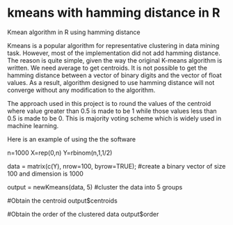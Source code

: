 kmeans with hamming distance in R
=================================

Kmean algorithm in R using hamming distance

Kmeans is a popular algorithm for representative clustering in data mining task. However, most of the implementation did not add hamming distance. The reason is quite simple, given the way the original K-means algorithm is written. We need average to get centroids. It is not possible to get the hamming distance between a vector of binary digits and the vector of float values. As a result, algorithm designed to use hamming distance will not converge without any modification to the algorithm.

The approach used in this project is to round the values of the centroid where value greater than 0.5 is made to be 1 while those values less than 0.5 is made to be 0. This is majority voting scheme which is widely used in machine learning.

Here is an example of using the the software


n=1000
X=rep(0,n)
Y=rbinom(n,1,1/2)
 
data = matrix(c(Y), nrow=100, byrow=TRUE); #create a binary vector of size 100 and dimension is 1000

output = newKmeans(data, 5) #cluster the data into 5 groups

#Obtain the centroid
output$centroids

#Obtain the order of the clustered data
output$order
